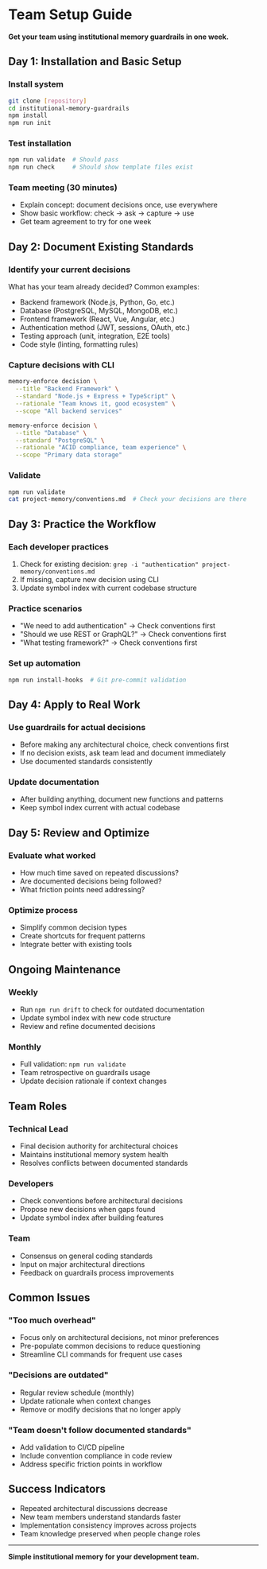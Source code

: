 # Team Setup Guide

**Get your team using institutional memory guardrails in one week.**

## Day 1: Installation and Basic Setup

### Install system
```bash
git clone [repository]
cd institutional-memory-guardrails
npm install
npm run init
```

### Test installation
```bash
npm run validate  # Should pass
npm run check     # Should show template files exist
```

### Team meeting (30 minutes)
- Explain concept: document decisions once, use everywhere
- Show basic workflow: check → ask → capture → use
- Get team agreement to try for one week

## Day 2: Document Existing Standards

### Identify your current decisions
What has your team already decided? Common examples:
- Backend framework (Node.js, Python, Go, etc.)
- Database (PostgreSQL, MySQL, MongoDB, etc.)
- Frontend framework (React, Vue, Angular, etc.)
- Authentication method (JWT, sessions, OAuth, etc.)
- Testing approach (unit, integration, E2E tools)
- Code style (linting, formatting rules)

### Capture decisions with CLI
```bash
memory-enforce decision \
  --title "Backend Framework" \
  --standard "Node.js + Express + TypeScript" \
  --rationale "Team knows it, good ecosystem" \
  --scope "All backend services"

memory-enforce decision \
  --title "Database" \
  --standard "PostgreSQL" \
  --rationale "ACID compliance, team experience" \
  --scope "Primary data storage"
```

### Validate
```bash
npm run validate
cat project-memory/conventions.md  # Check your decisions are there
```

## Day 3: Practice the Workflow

### Each developer practices
1. Check for existing decision: `grep -i "authentication" project-memory/conventions.md`
2. If missing, capture new decision using CLI
3. Update symbol index with current codebase structure

### Practice scenarios
- "We need to add authentication" → Check conventions first
- "Should we use REST or GraphQL?" → Check conventions first  
- "What testing framework?" → Check conventions first

### Set up automation
```bash
npm run install-hooks  # Git pre-commit validation
```

## Day 4: Apply to Real Work

### Use guardrails for actual decisions
- Before making any architectural choice, check conventions first
- If no decision exists, ask team lead and document immediately
- Use documented standards consistently

### Update documentation
- After building anything, document new functions and patterns
- Keep symbol index current with actual codebase

## Day 5: Review and Optimize

### Evaluate what worked
- How much time saved on repeated discussions?
- Are documented decisions being followed?
- What friction points need addressing?

### Optimize process
- Simplify common decision types
- Create shortcuts for frequent patterns
- Integrate better with existing tools

## Ongoing Maintenance

### Weekly
- Run `npm run drift` to check for outdated documentation
- Update symbol index with new code structure
- Review and refine documented decisions

### Monthly
- Full validation: `npm run validate`
- Team retrospective on guardrails usage
- Update decision rationale if context changes

## Team Roles

### Technical Lead
- Final decision authority for architectural choices
- Maintains institutional memory system health
- Resolves conflicts between documented standards

### Developers  
- Check conventions before architectural decisions
- Propose new decisions when gaps found
- Update symbol index after building features

### Team
- Consensus on general coding standards
- Input on major architectural directions
- Feedback on guardrails process improvements

## Common Issues

### "Too much overhead"
- Focus only on architectural decisions, not minor preferences
- Pre-populate common decisions to reduce questioning
- Streamline CLI commands for frequent use cases

### "Decisions are outdated"
- Regular review schedule (monthly)
- Update rationale when context changes
- Remove or modify decisions that no longer apply

### "Team doesn't follow documented standards"
- Add validation to CI/CD pipeline
- Include convention compliance in code review
- Address specific friction points in workflow

## Success Indicators

- Repeated architectural discussions decrease
- New team members understand standards faster
- Implementation consistency improves across projects
- Team knowledge preserved when people change roles

---

**Simple institutional memory for your development team.**